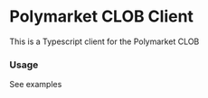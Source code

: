 # Polymarket CLOB Client

This is a Typescript client for the Polymarket CLOB

### Usage
See examples
